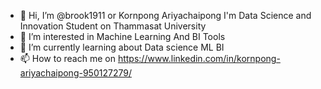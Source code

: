 - 👋 Hi, I’m @brook1911 or Kornpong Ariyachaipong I'm Data Science and Innovation Student on Thammasat University
- 👀 I’m interested in Machine Learning And BI Tools
- 🌱 I’m currently learning about Data science ML BI 
- 📫 How to reach me on https://www.linkedin.com/in/kornpong-ariyachaipong-950127279/

<!---
brook1911/brook1911 is a ✨ special ✨ repository because its `README.md` (this file) appears on your GitHub profile.
You can click the Preview link to take a look at your changes.
--->
